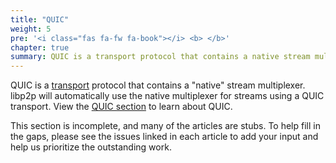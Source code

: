```yaml
---
title: "QUIC"
weight: 5
pre: '<i class="fas fa-fw fa-book"></i> <b> </b>'
chapter: true
summary: QUIC is a transport protocol that contains a native stream multiplexer. 
---
```


QUIC is a [transport](/concepts/transport/) protocol that contains a "native" stream multiplexer. 
libp2p will automatically use the native multiplexer for streams using a QUIC transport. View the [QUIC
section](/concepts/transport/quic/) to learn about QUIC.

<!-- ADD NOTICE -->
This section is incomplete, and many of the articles are stubs. To help fill in
the gaps, please see the issues linked in each article to add your input and
help us prioritize the outstanding work.
